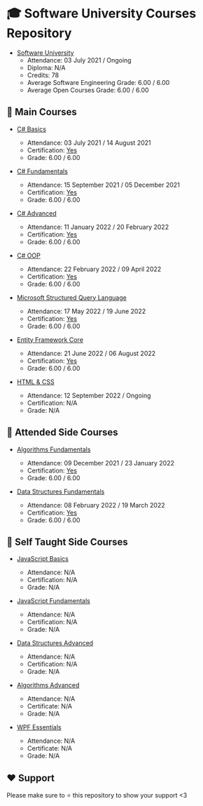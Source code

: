 # :mortar_board: Software University Courses Repository
* [Software University](https://softuni.bg/)
	* Attendance: 03 July 2021 / Ongoing
	* Diploma: N/A
	* Credits: 78
	* Average Software Engineering Grade: 6.00 / 6.00
	* Average Open Courses Grade: 6.00 / 6.00

## :orange_book: Main Courses
* [C# Basics](https://github.com/vassdeniss/software-university-courses/tree/master/csharp-basics)
	* Attendance: 03 July 2021 / 14 August 2021
	* Certification: [Yes](https://softuni.bg/certificates/details/112260/58fd4d38)
	* Grade: 6.00 / 6.00

* [C# Fundamentals](https://github.com/vassdeniss/software-university-courses/tree/master/csharp-fundamentals)
	* Attendance: 15 September 2021 / 05 December 2021
	* Certification: [Yes](https://softuni.bg/certificates/details/119944/4c692338)
	* Grade: 6.00 / 6.00

* [C# Advanced](https://github.com/vassdeniss/software-university-courses/tree/master/csharp-advanced)
	* Attendance: 11 January 2022 / 20 February 2022
	* Certification: [Yes](https://softuni.bg/certificates/details/123677/93a93ca5)
	* Grade: 6.00 / 6.00

* [C# OOP](https://github.com/vassdeniss/software-university-courses/tree/master/csharp-oop)
	* Attendance: 22 February 2022 / 09 April 2022
	* Certification: [Yes](https://softuni.bg/certificates/details/131010/c54612b6)
	* Grade: 6.00 / 6.00

* [Microsoft Structured Query Language](https://github.com/vassdeniss/software-university-courses/tree/master/mssql)
	* Attendance: 17 May 2022 / 19 June 2022
	* Certification: [Yes](https://softuni.bg/certificates/details/134968/6699df29)
	* Grade: 6.00 / 6.00

* [Entity Framework Core](https://github.com/vassdeniss/software-university-courses/tree/master/ef-core)
	* Attendance: 21 June 2022 / 06 August 2022
	* Certification: [Yes](https://softuni.bg/certificates/details/138414/5c455176)
	* Grade: 6.00 / 6.00

* [HTML & CSS](https://github.com/vassdeniss/software-university-courses/tree/master/html-css)
	* Attendance: 12 September 2022 / Ongoing
	* Certification: N/A
	* Grade: N/A

## :green_book: Attended Side Courses
* [Algorithms Fundamentals](https://github.com/vassdeniss/software-university-courses/tree/master/csharp-algorithms-fundamentals)
	* Attendance: 09 December 2021 / 23 January 2022
	* Certification: [Yes](https://softuni.bg/certificates/details/123073/ced81e47)
	* Grade: 6.00 / 6.00

* [Data Structures Fundamentals](https://github.com/vassdeniss/software-university-courses/tree/master/csharp-data-structures-fundamentals)
	* Attendance: 08 February 2022 / 19 March 2022
	* Certification: [Yes](https://softuni.bg/certificates/details/127938/164b87e7)
	* Grade: 6.00 / 6.00

## :closed_book: Self Taught Side Courses
* [JavaScript Basics](https://github.com/vassdeniss/software-university-courses/tree/master/js-basics)
	* Attendance: N/A
	* Certification: N/A
	* Grade: N/A

* [JavaScript Fundamentals](https://github.com/vassdeniss/software-university-courses/tree/master/js-fundamentals)
	* Attendance: N/A
	* Certification: N/A
	* Grade: N/A

* [Data Structures Advanced](https://github.com/vassdeniss/software-university-courses/tree/master/csharp-data-structures-advanced)
	* Attendance: N/A
	* Certification: N/A
	* Grade: N/A

* [Algorithms Advanced](https://github.com/vassdeniss/software-university-courses/tree/master/csharp-algorithms-advanced)
	* Attendance: N/A
	* Certificate: N/A
	* Grade: N/A

* [WPF Essentials](https://github.com/vassdeniss/Chess-Engine-Wpf)
	* Attendance: N/A
	* Certificate: N/A
	* Grade: N/A

## :heart: Support
Please make sure to :star: this repository to show your support <3
